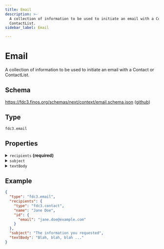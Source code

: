 ```yaml
---
title: Email
description: >-
  A collection of information to be used to initiate an email with a Contact or
  ContactList.
sidebar_label: Email

---
```


# Email

A collection of information to be used to initiate an email with a Contact or ContactList.

## Schema

<https://fdc3.finos.org/schemas/next/context/email.schema.json> ([github](https://github.com/finos/FDC3/tree/main/schemas/context/email.schema.json))

## Type

`fdc3.email`

## Properties

<details>
  <summary><code>recipients</code> <strong>(required)</strong></summary>

**One of:**

**type**: [Contact](Contact)


**type**: [ContactList](ContactList)



One or more recipients for the email.

</details>

<details>
  <summary><code>subject</code></summary>

**type**: `string`

Subject line for the email.

</details>

<details>
  <summary><code>textBody</code></summary>

**type**: `string`

Body content for the email.

</details>

## Example

```json
{
  "type": "fdc3.email",
  "recipients": {
    "type": "fdc3.contact",
    "name": "Jane Doe",
    "id": {
      "email": "jane.doe@example.com"
    }
  },
  "subject": "The information you requested",
  "textBody": "Blah, blah, blah ..."
}
```

